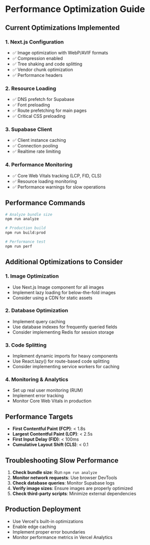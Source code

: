 # Performance Optimization Guide

## Current Optimizations Implemented

### 1. **Next.js Configuration**
- ✅ Image optimization with WebP/AVIF formats
- ✅ Compression enabled
- ✅ Tree shaking and code splitting
- ✅ Vendor chunk optimization
- ✅ Performance headers

### 2. **Resource Loading**
- ✅ DNS prefetch for Supabase
- ✅ Font preloading
- ✅ Route prefetching for main pages
- ✅ Critical CSS preloading

### 3. **Supabase Client**
- ✅ Client instance caching
- ✅ Connection pooling
- ✅ Realtime rate limiting

### 4. **Performance Monitoring**
- ✅ Core Web Vitals tracking (LCP, FID, CLS)
- ✅ Resource loading monitoring
- ✅ Performance warnings for slow operations

## Performance Commands

```bash
# Analyze bundle size
npm run analyze

# Production build
npm run build:prod

# Performance test
npm run perf
```

## Additional Optimizations to Consider

### 1. **Image Optimization**
- Use Next.js Image component for all images
- Implement lazy loading for below-the-fold images
- Consider using a CDN for static assets

### 2. **Database Optimization**
- Implement query caching
- Use database indexes for frequently queried fields
- Consider implementing Redis for session storage

### 3. **Code Splitting**
- Implement dynamic imports for heavy components
- Use React.lazy() for route-based code splitting
- Consider implementing service workers for caching

### 4. **Monitoring & Analytics**
- Set up real user monitoring (RUM)
- Implement error tracking
- Monitor Core Web Vitals in production

## Performance Targets

- **First Contentful Paint (FCP)**: < 1.8s
- **Largest Contentful Paint (LCP)**: < 2.5s
- **First Input Delay (FID)**: < 100ms
- **Cumulative Layout Shift (CLS)**: < 0.1

## Troubleshooting Slow Performance

1. **Check bundle size**: Run `npm run analyze`
2. **Monitor network requests**: Use browser DevTools
3. **Check database queries**: Monitor Supabase logs
4. **Verify image sizes**: Ensure images are properly optimized
5. **Check third-party scripts**: Minimize external dependencies

## Production Deployment

- Use Vercel's built-in optimizations
- Enable edge caching
- Implement proper error boundaries
- Monitor performance metrics in Vercel Analytics
